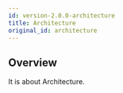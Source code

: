 ```yaml
---
id: version-2.0.0-architecture
title: Architecture
original_id: architecture
---
```


## Overview
It is about Architecture.